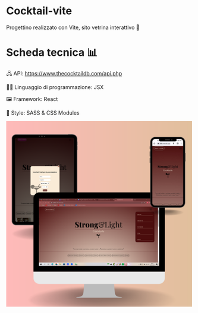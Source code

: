 # Cocktail-vite
Progettino realizzato con Vite, sito vetrina interattivo 🤩

# Scheda tecnica 📊
 
 🖧  API: https://www.thecocktaildb.com/api.php <br/>
 
 👩‍💻 Linguaggio di programmazione: JSX <br/>
 
 🖼️ Framework: React <br/>
 
 🎨 Style: SASS & CSS Modules 
 
 <img src="./view.png" alt="immagine" width="500px" />

